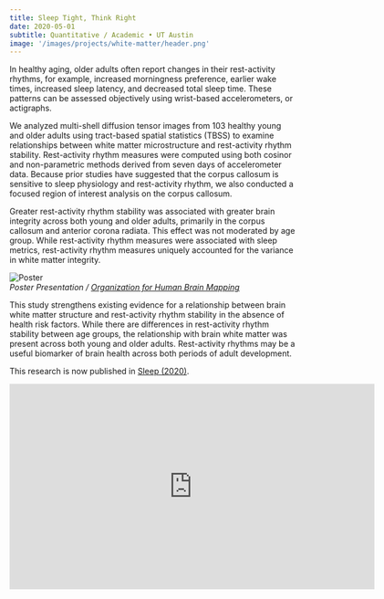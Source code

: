 ```yaml
---
title: Sleep Tight, Think Right
date: 2020-05-01
subtitle: Quantitative / Academic • UT Austin
image: '/images/projects/white-matter/header.png'
---
```


In healthy aging, older adults often report changes in their rest-activity rhythms, for example, increased morningness preference, earlier wake times, increased sleep latency, and decreased total sleep time. These patterns can be assessed objectively using wrist-based accelerometers, or actigraphs. 

We analyzed multi-shell diffusion tensor images from 103 healthy young and older adults using tract-based spatial statistics (TBSS) to examine relationships between white matter microstructure and rest-activity rhythm stability. Rest-activity rhythm measures were computed using both cosinor and non-parametric methods derived from seven days of accelerometer data. Because prior studies have suggested that the corpus callosum is sensitive to sleep physiology and rest-activity rhythm, we also conducted a focused region of interest analysis on the corpus callosum.

Greater rest-activity rhythm stability was associated with greater brain integrity across both young and older adults, primarily in the corpus callosum and anterior corona radiata. This effect was not moderated by age group. While rest-activity rhythm measures were associated with sleep metrics, rest-activity rhythm measures uniquely accounted for the variance in white matter integrity.

<div class="gallery-box">
  <div class="gallery">
    <img src="/images/projects/white-matter/mcmahon_ohbm_2020.jpg" B loading="lazy" alt="Poster">
  </div>
  <em>Poster Presentation / <a href="https://humanbrainmapping.org" target="_blank">Organization for Human Brain Mapping</a></em>
</div>

This study strengthens existing evidence for a relationship between brain white matter structure and rest-activity rhythm stability in the absence of health risk factors. While there are differences in rest-activity rhythm stability between age groups, the relationship with brain white matter was present across both young and older adults. Rest-activity rhythms may be a useful biomarker of brain health across both periods of adult development.

This research is now published in [Sleep (2020)](https://doi.org/10.1093/sleep/zsaa266).

<iframe title="vimeo-player" src="https://player.vimeo.com/video/672413969?h=ab964b47f2" width="640" height="360" frameborder="0" allowfullscreen></iframe>
